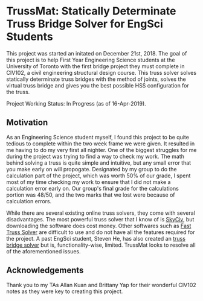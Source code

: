 # TrussMat: Statically Determinate Truss Bridge Solver for EngSci Students
This project was started an initated on December 21st, 2018. The goal of this project is to help First Year Engineering Science students at the University of Toronto with the first bridge project they must complete in CIV102, a civil engineering structural design course. This truss solver solves statically determinate truss bridges with the method of joints, solves the virtual truss bridge and gives you the best possible HSS configuration for the truss.

Project Working Status: In Progress (as of 16-Apr-2019).

## Motivation
As an Engineering Science student myself, I found this project to be quite tedious to complete within the two week frame we were given. It resulted in me having to do my very first all nighter. One of the biggest struggles for me during the project was trying to find a way to check my work. The math behind solving a truss is quite simple and intuitive, but any small error that you make early on will propogate. Designated by my group to do the calculation part of the project, which was worth 50% of our grade, I spent most of my time checking my work to ensure that I did not make a calculation error early on. Our group's final grade for the calculations portion was 48/50, and the two marks that we lost were because of calculation errors.

While there are several existing online truss solvers, they come with several disadvantages. The most powerful truss solver that I know of is [SkyCiv](https://skyciv.com/), but downloading the software does cost money. Other softwares such as [Fast Truss Solver](https://www.microsoft.com/en-us/p/fast-truss-solver/9pc290v41k2q) are difficult to use and do not have all the features required for the project. A past EngSci student, Steven He, has also created an [truss bridge solver](http://engsci.stevenhe.com/trusssolver2) but is, functionality-wise, limited. TrussMat looks to resolve all of the aforementioned issues.

## Acknowledgements
Thank you to my TAs Allan Kuan and Brittany Yap for their wonderful CIV102 notes as they were key to creating this project.